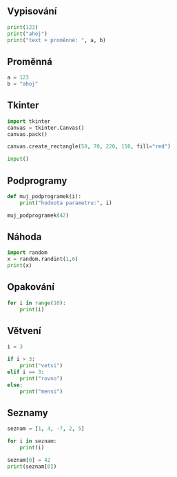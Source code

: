 ## Vypisování

```python
print(123)
print("ahoj")
print("text + proměnné: ", a, b)
```

## Proměnná

```python
a = 123
b = "ahoj"
```

## Tkinter

```python
import tkinter
canvas = tkinter.Canvas()
canvas.pack()

canvas.create_rectangle(50, 70, 220, 150, fill="red")

input()
```

## Podprogramy

```python
def muj_podprogramek(i):
    print("hodnota parametru:", i)

muj_podprogramek(42)
```

## Náhoda

```python
import random
x = random.randint(1,6)
print(x)
```

## Opakování

```python
for i in range(10):
    print(i)
```

## Větvení

```python
i = 3

if i > 3:
    print("vetsi")
elif i == 3:
    print("rovno")
else:
    print("mensi")
```

## Seznamy

```python
seznam = [1, 4, -7, 2, 5]

for i in seznam:
    print(i)

seznam[0] = 42
print(seznam[0])
```
